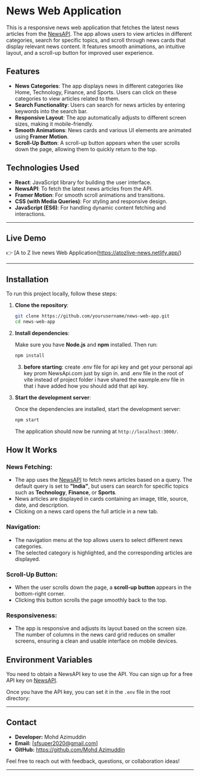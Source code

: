 # News Web Application

This is a responsive news web application that fetches the latest news articles from the [NewsAPI](https://newsapi.org/). The app allows users to view articles in different categories, search for specific topics, and scroll through news cards that display relevant news content. It features smooth animations, an intuitive layout, and a scroll-up button for improved user experience.

## Features

- **News Categories**: The app displays news in different categories like Home, Technology, Finance, and Sports. Users can click on these categories to view articles related to them.
- **Search Functionality**: Users can search for news articles by entering keywords into the search bar.
- **Responsive Layout**: The app automatically adjusts to different screen sizes, making it mobile-friendly.
- **Smooth Animations**: News cards and various UI elements are animated using **Framer Motion**.
- **Scroll-Up Button**: A scroll-up button appears when the user scrolls down the page, allowing them to quickly return to the top.

## Technologies Used
 
- **React**: JavaScript library for building the user interface.
- **NewsAPI**: To fetch the latest news articles from the API.
- **Framer Motion**: For smooth scroll animations and transitions.
- **CSS (with Media Queries)**: For styling and responsive design.
- **JavaScript (ES6)**: For handling dynamic content fetching and interactions.

---

## **Live Demo**

👉 [A to Z live news Web Application(https://atozlive-news.netlify.app/)

---

## Installation 

To run this project locally, follow these steps:

1. **Clone the repository**:

    ```bash
    git clone https://github.com/yourusername/news-web-app.git
    cd news-web-app
    ```

2. **Install dependencies**:

    Make sure you have **Node.js** and **npm** installed. Then run:

    ```bash
    npm install
    ```

    3. **before starting**:
    create .env file for api key and get your personal api key prom NewsApi.com just by sign in. and .env file in the root of vite instead of project folder i have shared the eaxmple.env file in that i have added how you should add that api key.

4. **Start the development server**:

    Once the dependencies are installed, start the development server:

    ```bash
    npm start
    ```

    The application should now be running at `http://localhost:3000/`.



## How It Works

### News Fetching:
- The app uses the [NewsAPI](https://newsapi.org/) to fetch news articles based on a query. The default query is set to **"India"**, but users can search for specific topics such as **Technology**, **Finance**, or **Sports**.
- News articles are displayed in cards containing an image, title, source, date, and description.
- Clicking on a news card opens the full article in a new tab.

### Navigation:
- The navigation menu at the top allows users to select different news categories.
- The selected category is highlighted, and the corresponding articles are displayed.

### Scroll-Up Button:
- When the user scrolls down the page, a **scroll-up button** appears in the bottom-right corner.
- Clicking this button scrolls the page smoothly back to the top.

### Responsiveness:
- The app is responsive and adjusts its layout based on the screen size. The number of columns in the news card grid reduces on smaller screens, ensuring a clean and usable interface on mobile devices.


## Environment Variables

You need to obtain a NewsAPI key to use the API. You can sign up for a free API key on [NewsAPI](https://newsapi.org/).

Once you have the API key, you can set it in the `.env` file in the root directory:



---

## **Contact**

- **Developer:** Mohd Azimuddin  
- **Email:** [sfsuper2020@gmail.com]  
- **GitHub:** [https://github.com/Mohd Azimuddin](https://github.com/MohdAzimuddin)  

Feel free to reach out with feedback, questions, or collaboration ideas!

---
